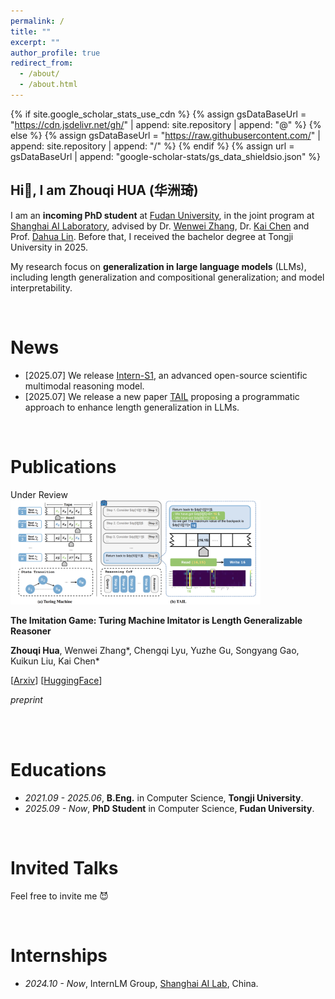 ```yaml
---
permalink: /
title: ""
excerpt: ""
author_profile: true
redirect_from: 
  - /about/
  - /about.html
---
```


{% if site.google_scholar_stats_use_cdn %}
{% assign gsDataBaseUrl = "https://cdn.jsdelivr.net/gh/" | append: site.repository | append: "@" %}
{% else %}
{% assign gsDataBaseUrl = "https://raw.githubusercontent.com/" | append: site.repository | append: "/" %}
{% endif %}
{% assign url = gsDataBaseUrl | append: "google-scholar-stats/gs_data_shieldsio.json" %}

<span class='anchor' id='about-me'></span>

## Hi👋, I am Zhouqi HUA (华洲琦)

I am an **incoming PhD student** at [Fudan University](https://www.fudan.edu.cn/), in the joint program at [Shanghai AI Laboratory](https://www.shlab.org.cn/), advised by Dr. [Wenwei Zhang](https://zhangwenwei.cn/), Dr. [Kai Chen](https://chenkai.site/) and Prof. [Dahua Lin](https://dahua.site/). Before that, I received the bachelor degree at Tongji University in 2025.

My research focus on **generalization in large language models** (LLMs), including length generalization and compositional generalization; and model interpretability.

<!-- I have published more than 100 papers at the top international AI conferences with total <a href='https://scholar.google.com/citations?user=DhtAFkwAAAAJ'>google scholar citations <strong><span id='total_cit'>260000+</span></strong></a> (You can also use google scholar badge <a href='https://scholar.google.com/citations?user=DhtAFkwAAAAJ'><img src="https://img.shields.io/endpoint?url={{ url | url_encode }}&logo=Google%20Scholar&labelColor=f6f6f6&color=9cf&style=flat&label=citations"></a>). -->

<br/>

# News
- [2025.07] We release [Intern-S1](https://arxiv.org/abs/2508.15763), an advanced open-source scientific multimodal reasoning model.
- [2025.07] We release a new paper [TAIL](https://arxiv.org/abs/2507.13332) proposing a programmatic approach to enhance length generalization in LLMs. 

<!-- - *2022.02*: &nbsp;🎉🎉 Lorem ipsum dolor sit amet, consectetur adipiscing elit. Vivamus ornare aliquet ipsum, ac tempus justo dapibus sit amet.  -->

<br/>

# Publications 

<div class='paper-box'><div class='paper-box-image'><div><div class="badge">Under Review</div><img src='papers/TAIL.jpg' alt="sym" width="400px"></div></div>
<div class='paper-box-text' markdown="1">

**The Imitation Game: Turing Machine Imitator is Length Generalizable Reasoner**

**Zhouqi Hua**, Wenwei Zhang\*, Chengqi Lyu, Yuzhe Gu, Songyang Gao, Kuikun Liu, Kai Chen\*

[[Arxiv](https://arxiv.org/abs/2507.13332)] [[HuggingFace](https://huggingface.co/papers/2507.13332)]

<!-- [**Project**](https://scholar.google.com/citations?view_op=view_citation&hl=zh-CN&user=DhtAFkwAAAAJ&citation_for_view=DhtAFkwAAAAJ:ALROH1vI_8AC) <strong><span class='show_paper_citations' data='DhtAFkwAAAAJ:ALROH1vI_8AC'></span></strong>
- Lorem ipsum dolor sit amet, consectetur adipiscing elit. Vivamus ornare aliquet ipsum, ac tempus justo dapibus sit amet.  -->
*preprint*

</div>
</div>

<br/>

<!-- # Honors and Awards

Under review… just like my papers. -->

<!-- - *2021.10* Lorem ipsum dolor sit amet, consectetur adipiscing elit. Vivamus ornare aliquet ipsum, ac tempus justo dapibus sit amet. 
- *2021.09* Lorem ipsum dolor sit amet, consectetur adipiscing elit. Vivamus ornare aliquet ipsum, ac tempus justo dapibus sit amet.  -->

<br/>

#  Educations
- *2021.09 - 2025.06*, **B.Eng.** in Computer Science, **Tongji University**. 
- *2025.09 - Now*, **PhD Student** in Computer Science, **Fudan University**. 

<br/>

#  Invited Talks

Feel free to invite me 😈

<!-- - *2021.06*, Lorem ipsum dolor sit amet, consectetur adipiscing elit. Vivamus ornare aliquet ipsum, ac tempus justo dapibus sit amet. 
- *2021.03*, Lorem ipsum dolor sit amet, consectetur adipiscing elit. Vivamus ornare aliquet ipsum, ac tempus justo dapibus sit amet.  \| [\[video\]](https://github.com/) -->

<br/>

# Internships
- *2024.10 - Now*, InternLM Group, [Shanghai AI Lab](https://www.shlab.org.cn/), China.